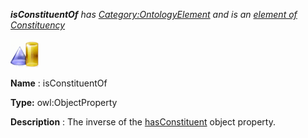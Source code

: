 ___isConstituentOf__ 
 has
 [Category:OntologyElement](../../Category/OntologyElement "Category:OntologyElement") 
 and is an
 [element of](../../Property/ElementOf "Property:ElementOf") 
[Constituency](../../Submissions/Constituency "Submissions:Constituency")_




  





[![ObjectProperty](../images/thumb/c/c3/ObjectProperty.gif/45px-ObjectProperty.gif)](../../Image/ObjectProperty.gif "ObjectProperty")


__Name__ 
 : isConstituentOf
 



__Type:__ 
 owl:ObjectProperty
 



__Description__ 
 : The inverse of the
 [hasConstituent](../../Submissions/Constituency/hasConstituent "Submissions:Constituency/hasConstituent") 
 object property.